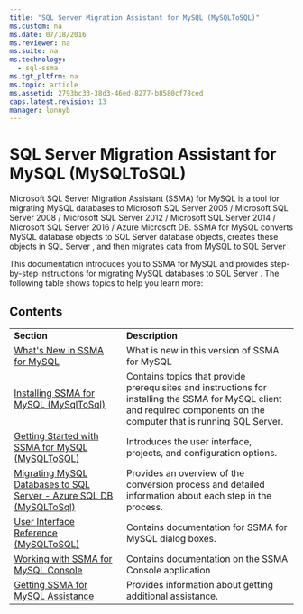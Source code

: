 ```yaml
---
title: "SQL Server Migration Assistant for MySQL (MySQLToSQL)"
ms.custom: na
ms.date: 07/18/2016
ms.reviewer: na
ms.suite: na
ms.technology: 
  - sql-ssma
ms.tgt_pltfrm: na
ms.topic: article
ms.assetid: 2793bc33-38d3-46ed-8277-b8580cf78ced
caps.latest.revision: 13
manager: lonnyb
---
```

# SQL Server Migration Assistant for MySQL (MySQLToSQL)
 Microsoft  SQL Server  Migration Assistant (SSMA) for MySQL is a tool for migrating MySQL databases to  Microsoft  SQL Server  2005 /  Microsoft  SQL Server  2008 /  Microsoft  SQL Server  2012 /  Microsoft  SQL Server  2014 /  Microsoft  SQL Server  2016 / Azure  Microsoft  DB. SSMA for MySQL converts MySQL database objects to SQL Server database objects, creates these objects in  SQL Server , and then migrates data from MySQL to  SQL Server .  
  
This documentation introduces you to SSMA for MySQL and provides step-by-step instructions for migrating MySQL databases to  SQL Server . The following table shows topics to help you learn more:  
  
## Contents  
  
|||  
|-|-|  
|**Section**|**Description**|  
|[What's New in SSMA for MySQL](assetId:///1451a0b0-6713-4d0c-954f-ea3d8fce1d31)|What is new in this version of SSMA for MySQL|  
|[Installing SSMA for MySQL &#40;MySqlToSql&#41;](../content/Installing-SSMA-for-MySQL--MySqlToSql-.md)|Contains topics that provide prerequisites and instructions for installing the SSMA for MySQL client and required components on the computer that is running SQL Server.|  
|[Getting Started with SSMA for MySQL &#40;MySQLToSQL&#41;](../content/Getting-Started-with-SSMA-for-MySQL--MySQLToSQL-.md)|Introduces the user interface, projects, and configuration options.|  
|[Migrating MySQL Databases to SQL Server - Azure SQL DB &#40;MySQLToSql&#41;](../content/Migrating-MySQL-Databases-to-SQL-Server---Azure-SQL-DB--MySQLToSql-.md)|Provides an overview of the conversion process and detailed information about each step in the process.|  
|[User Interface Reference &#40;MySQLToSQL&#41;](../content/User-Interface-Reference--MySQLToSQL-.md)|Contains documentation for SSMA for MySQL dialog boxes.|  
|[Working with SSMA for MySQL Console](assetId:///240aaad1-d65d-4dea-b60b-315cb1ac733d)|Contains documentation on the SSMA Console application|  
|[Getting SSMA for MySQL Assistance](http://go.microsoft.com/fwlink/?LinkID=708538&clcid=0x409)|Provides information about getting additional assistance.|  
  

